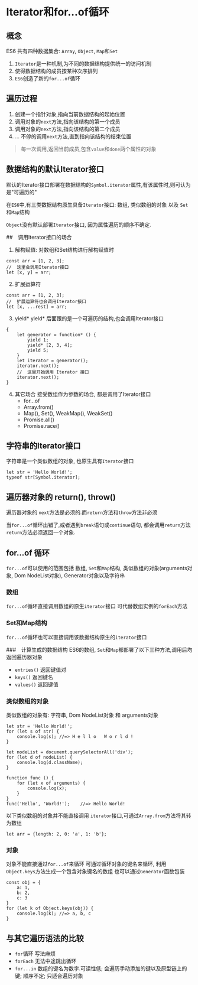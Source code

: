 # Iterator和for...of循环

## 概念

ES6 共有四种数据集合: `Array`, `Object`, `Map`和`Set`  
1. `Iterator`是一种机制,为不同的数据结构提供统一的访问机制
2. 使得数据结构的成员按某种次序排列
3. `ES6`创造了新的`for...of`循环

## 遍历过程

1. 创建一个指针对象,指向当前数据结构的起始位置
2. 调用对象的`next`方法,指向该结构的第一个成员
3. 调用对象的`next`方法,指向该结构的第二个成员
4. ... 不停的调用`next`方法,直到指向该结构的结束位置

> 每一次调用,返回当前成员,包含`value`和`done`两个属性的对象

## 数据结构的默认Iterator接口

默认的Iterator接口部署在数据结构的`Symbol.iterator`属性,有该属性时,则可认为是"可遍历的"

在`ES6`中,有三类数据结构原生具备`Iterator`接口: 数组, 类似数组的对象 以及 `Set`和`Map`结构

`Object`没有默认部署`Iterator`接口, 因为属性遍历的顺序不确定.

##　调用Iterator接口的场合

1. 解构赋值: 对数组和Set结构进行解构赋值时
```es6
const arr = [1, 2, 3];
//  这里会调用Iterator接口
let [x, y] = arr;
```

2. 扩展运算符
```es6
const arr = [1, 2, 3];
//  扩展运算符也会调用Iterator接口
let [x, ...rest] = arr;
```

3. yield*
yield* 后面跟的是一个可遍历的结构,也会调用Iterator接口
```es6
{
    let generator = function* () {
        yield 1;
        yield* [2, 3, 4];
        yield 5;
    }
    let iterator = generator();
    iterator.next();
    //  这里开始调用 Iterator 接口
    iterator.next();
}
```

4. 其它场合
接受数组作为参数的场合, 都是调用了Iterator接口
    * for...of
    * Array.from()
    * Map(), Set(), WeakMap(), WeakSet()
    * Promise.all()
    * Promise.race()


## 字符串的Iterator接口
字符串是一个类似数组的对象, 也原生具有`Iterator`接口
```es6
let str = 'Hello World!';
typeof str[Symbol.iterator];
```

## 遍历器对象的 return(), throw()
遍历器对象的 `next`方法是必须的.而`return`方法和`throw`方法非必须

当`for...of`循环出错了,或者遇到`break`语句或`continue`语句, 都会调用`return`方法
`return`方法必须返回一个对象.

## for...of 循环
`for...of`可以使用的范围包括 数组, `Set`和`Map`结构, 类似数组的对象(arguments对象, Dom NodeList对象), Generator对象以及字符串

### 数组
`for...of`循环直接调用数组的原生`iterator`接口
可代替数组实例的`forEach`方法

### Set和Map结构
`for...of`循环也可以直接调用该数据结构原生的`iterator`接口

###　计算生成的数据结构
ES6的数组, `Set`和`Map`都部署了以下三种方法,调用后均返回遍历器对象
* `entries()` 返回键值对
* `keys()` 返回键名
* `values()` 返回键值

### 类似数组的对象
类似数组的对象有: 字符串, Dom NodeList对象 和 arguments对象
```es6
let str = 'Hello World!';
for (let s of str) {
    console.log(s); //=> H e l l o   W o r l d !
}

let nodeList = document.querySelectorAll('div');
for (let d of nodeList) {
    console.log(d.className);
}

function func () {
    for (let x of arguments) {
        console.log(x);
    }
}
func('Hello', 'World!');    //=> Hello World!
```
以下类似数组的对象并不能直接调用 `iterator`接口,可通过`Array.from`方法将其转为数组
```es6
let arr = {length: 2, 0: 'a', 1: 'b'};
```

### 对象
对象不能直接通过`for...of`来循环
可通过循环对象的键名来循环, 利用`Object.keys`方法生成一个包含对象键名的数组
也可以通过`Generator`函数包装
```es6
const obj = {
    a: 1,
    b: 2,
    c: 3
}
for (let k of Object.keys(obj)) {
    console.log(k); //=> a, b, c
}
```

## 与其它遍历语法的比较

* `for`循环 写法麻烦
* `forEach` 无法中途跳出循环
* `for...in` 数组的键名为数字.可读性低; 会遍历手动添加的键以及原型链上的键; 顺序不定; 只适合遍历对象

